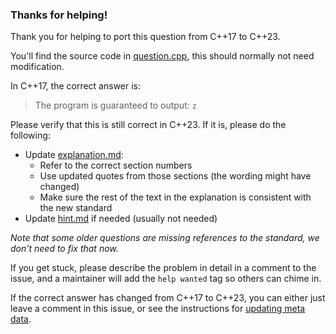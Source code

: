 
### Thanks for helping!

Thank you for helping to port this question from C++17 to C++23.

You'll find the source code in [question.cpp](question.cpp), this should normally not need modification.

In C++17, the correct answer is:
> The program is guaranteed to output: `z`

Please verify that this is still correct in C++23. If it is, please do the following:
- Update [explanation.md](explanation.md):
  - Refer to the correct section numbers
  - Use updated quotes from those sections (the wording might have changed)
  - Make sure the rest of the text in the explanation is consistent with the new standard
- Update [hint.md](hint.md) if needed (usually not needed)

*Note that some older questions are missing references to the standard, we don't need to fix that now.*

If you get stuck, please describe the problem in detail in a comment to the issue, and a maintainer will add the `help wanted` tag so others can chime in.

If the correct answer has changed from C++17 to C++23, you can either just leave a comment in this issue, or see the instructions for [updating meta data](/METADATA_HOWTO.md).
